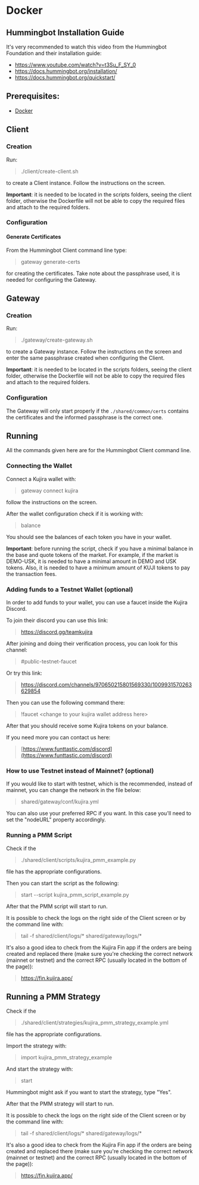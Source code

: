 # Docker

## Hummingbot Installation Guide
It's very recommended to watch this video from the Hummingbot Foundation and their installation guide:
 - https://www.youtube.com/watch?v=t3Su_F_SY_0
 - https://docs.hummingbot.org/installation/
 - https://docs.hummingbot.org/quickstart/

## Prerequisites:
- [Docker](how-to-install-docker.md)

## Client

### Creation

Run:

> ./client/create-client.sh

to create a Client instance. Follow the instructions on the screen.

**Important**: it is needed to be located in the scripts folders, seeing the client folder, otherwise the Dockerfile
will not be able to copy the required files and attach to the required folders.

### Configuration

#### Generate Certificates
From the Hummingbot Client command line type:

> gateway generate-certs

for creating the certificates. Take note about the passphrase used, it is needed for configuring the Gateway.

## Gateway

### Creation

Run:

> ./gateway/create-gateway.sh

to create a Gateway instance. Follow the instructions on the screen
and enter the same passphrase created when configuring the Client.

**Important**: it is needed to be located in the scripts folders, seeing the client folder, otherwise the Dockerfile
will not be able to copy the required files and attach to the required folders.

### Configuration

The Gateway will only start properly if the `./shared/common/certs` contains the certificates
and the informed passphrase is the correct one.

## Running

All the commands given here are for the Hummingbot Client command line.

### Connecting the Wallet
Connect a Kujira wallet with:

> gateway connect kujira

follow the instructions on the screen.

After the wallet configuration check if it is working with:

> balance

You should see the balances of each token you have in your wallet.

**Important**: before running the script, check if you have a minimal balance in the base and quote tokens
of the market. For example, if the market is DEMO-USK, it is needed to have a minimal
amount in DEMO and USK tokens. Also, it is needed to have a minimum amount of KUJI tokens
to pay the transaction fees.

### Adding funds to a Testnet Wallet (optional)

In order to add funds to your wallet, you can use a faucet inside the Kujira Discord.

To join their discord you can use this link:

> https://discord.gg/teamkujira

After joining and doing their verification process, you can look for this channel:

> #public-testnet-faucet

Or try this link:

> https://discord.com/channels/970650215801569330/1009931570263629854

Then you can use the following command there:

> !faucet &lt;change to your kujira wallet address here&gt;

After that you should receive some Kujira tokens on your balance.

If you need more you can contact us here:

> [https://www.funttastic.com/discord](https://www.funttastic.com/discord)

### How to use Testnet instead of Mainnet? (optional)

If you would like to start with testnet, which is the recommended, instead of mainnet, 
you can change the network in the file below:

> shared/gateway/conf/kujira.yml

You can also use your preferred RPC if you want.
In this case you'll need to set the "nodeURL" property accordingly.

### Running a PMM Script

Check if the

> ./shared/client/scripts/kujira_pmm_example.py

file has the appropriate configurations.

Then you can start the script as the following:

> start --script kujira_pmm_script_example.py

After that the PMM script will start to run.

It is possible to check the logs on the right side of the Client screen or by the command line with:

> tail -f shared/client/logs/* shared/gateway/logs/*

It's also a good idea to check from the Kujira Fin app if the orders are being created and replaced there
(make sure you're checking the correct network (mainnet or testnet) and the correct RPC (usually located in the bottom of the page)):

> https://fin.kujira.app/

## Running a PMM Strategy

Check if the

> ./shared/client/strategies/kujira_pmm_strategy_example.yml

file has the appropriate configurations.

Import the strategy with:

> import kujira_pmm_strategy_example

And start the strategy with:

> start

Hummingbot might ask if you want to start the strategy, type "Yes".

After that the PMM strategy will start to run.

It is possible to check the logs on the right side of the Client screen or by the command line with:

> tail -f shared/client/logs/* shared/gateway/logs/*

It's also a good idea to check from the Kujira Fin app if the orders are being created and replaced there
(make sure you're checking the correct network (mainnet or testnet) and the correct RPC (usually located in the bottom of the page)):

> https://fin.kujira.app/
